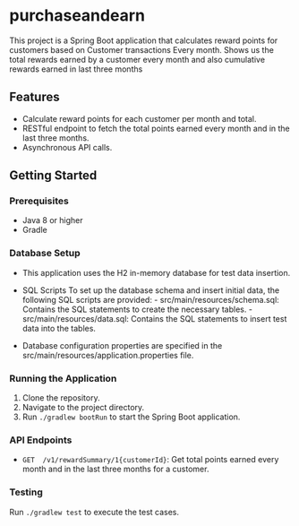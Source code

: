 # purchaseandearn

This project is a Spring Boot application that calculates reward points for customers based on Customer  transactions Every month.
Shows us the total rewards earned by a customer every month and also cumulative rewards earned in last three months

## Features

- Calculate reward points for each customer per month and total.
- RESTful endpoint to fetch the total points earned every month and in the last three months.
- Asynchronous API calls.

## Getting Started

### Prerequisites

- Java 8 or higher
- Gradle


### Database Setup

- This application uses the H2 in-memory database for test data insertion.

- SQL Scripts
          To set up the database schema and insert initial data, the following SQL scripts are provided:
        - src/main/resources/schema.sql: Contains the SQL statements to create the necessary tables.
        -  src/main/resources/data.sql: Contains the SQL statements to insert test data into the tables.

- Database configuration properties are specified in the src/main/resources/application.properties file.


### Running the Application

1. Clone the repository.
2. Navigate to the project directory.
3. Run `./gradlew bootRun` to start the Spring Boot application.

### API Endpoints

- `GET  /v1/rewardSummary/1{customerId}`: Get total points earned every month and in the last three months for a customer.

### Testing

Run `./gradlew test` to execute the test cases.

